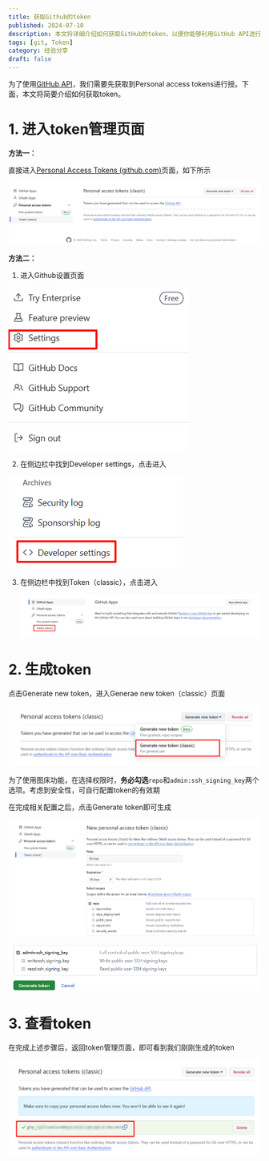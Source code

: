 ```yaml
---
title: 获取Github的token
published: 2024-07-10
description: 本文将详细介绍如何获取GitHub的token，以便你能够利用GitHub API进行各种操作。无论你是想自动化管理你的代码仓库、获取项目的统计信息，还是实现其他与GitHub互动的功能，掌握如何获取和使用token是关键的一步。
tags: [git, Token]
category: 经验分享
draft: false
---
```


为了使用[GitHub API](https://docs.github.com/en/rest/quickstart?apiVersion=2022-11-28)，我们需要先获取到Personal access tokens进行授。下面，本文将简要介绍如何获取token。



# 1. 进入token管理页面

**方法一：**

直接进入[Personal Access Tokens (github.com)](https://github.com/settings/tokens)页面，如下所示

![image-20240710093519234](./assets/image-20240710093519234.png)

**方法二：**

1. 进入Github设置页面

![image-20240710093815273](./assets/image-20240710093815273.png)

2. 在侧边栏中找到Developer settings，点击进入

![image-20240710093955180](./assets/image-20240710093955180.png)

3. 在侧边栏中找到Token（classic），点击进入

   ![image-20240710094647384](./assets/image-20240710094647384.png)

# 2. 生成token

点击Generate new token，进入Generae new token（classic）页面

![image-20240710100427361](./assets/image-20240710100427361.png)

为了使用图床功能，在选择权限时，**务必勾选**`repo`和`admin:ssh_signing_key`两个选项。考虑到安全性，可自行配置token的有效期

在完成相关配置之后，点击Generate token即可生成

![image-20240710100920052](./assets/image-20240710100920052.png)

![image-20240710101210627](./assets/image-20240710101210627.png)

# 3. 查看token

在完成上述步骤后，返回token管理页面，即可看到我们刚刚生成的token

![image-20240710101357316](./assets/image-20240710101357316.png)

